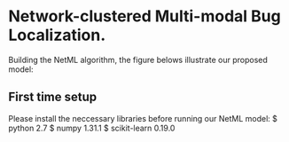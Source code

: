 # Network-clustered Multi-modal Bug Localization.
Building the NetML algorithm, the figure belows illustrate our proposed model:

First time setup
----------------
Please install the neccessary libraries before running our NetML model:
  $ python 2.7
  $ numpy 1.31.1
  $ scikit-learn 0.19.0
